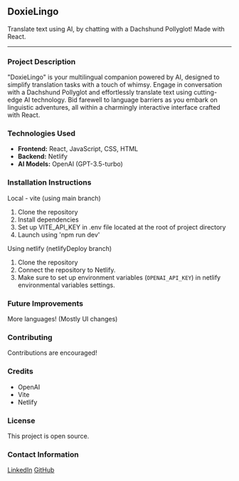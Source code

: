 ## DoxieLingo

Translate text using AI, by chatting with a Dachshund Pollyglot! Made with React.

---

### Project Description

"DoxieLingo" is your multilingual companion powered by AI, designed to simplify translation tasks with a touch of whimsy. Engage in conversation with a Dachshund Pollyglot and effortlessly translate text using cutting-edge AI technology. Bid farewell to language barriers as you embark on linguistic adventures, all within a charmingly interactive interface crafted with React.

### Technologies Used

- **Frontend:** React, JavaScript, CSS, HTML
- **Backend:** Netlify
- **AI Models:** OpenAI (GPT-3.5-turbo)

### Installation Instructions

Local - vite (using main branch)
1. Clone the repository
2. Install dependencies
3. Set up VITE_API_KEY in .env file located at the root of project directory
4. Launch using 'npm run dev'

Using netlify (netlifyDeploy branch)
1. Clone the repository
2. Connect the repository to Netlify.
3. Make sure to set up environment variables (`OPENAI_API_KEY`) in netlify environmental variables settings.

### Future Improvements

More languages! (Mostly UI changes)

### Contributing

Contributions are encouraged!

### Credits

- OpenAI
- Vite
- Netlify

### License

This project is open source.

### Contact Information

[LinkedIn](https://www.linkedin.com/in/kamil-kobylarz1/)
[GitHub](https://github.com/Xraxus/)

